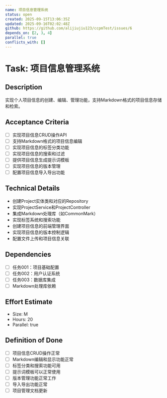 ```yaml
---
name: 项目信息管理系统
status: open
created: 2025-09-15T13:06:35Z
updated: 2025-09-16T02:02:48Z
github: https://github.com/alijiujiu123/ccpmTest/issues/6
depends_on: [2, 3, 4]
parallel: true
conflicts_with: []
---
```


# Task: 项目信息管理系统

## Description
实现个人项目信息的创建、编辑、管理功能，支持Markdown格式的项目信息存储和检索。

## Acceptance Criteria
- [ ] 实现项目信息CRUD操作API
- [ ] 支持Markdown格式的项目信息编辑
- [ ] 实现项目信息的标签分类功能
- [ ] 实现项目信息的搜索和过滤
- [ ] 提供项目信息生成提示词模板
- [ ] 实现项目信息的版本管理
- [ ] 配置项目信息导入导出功能

## Technical Details
- 创建Project实体类和对应的Repository
- 实现ProjectService和ProjectController
- 集成Markdown处理库（如CommonMark）
- 实现标签系统和搜索功能
- 创建项目信息的前端管理界面
- 实现项目信息的版本控制逻辑
- 配置文件上传和项目信息关联

## Dependencies
- [ ] 任务001：项目基础配置
- [ ] 任务002：用户认证系统
- [ ] 任务003：数据库集成
- [ ] Markdown处理库依赖

## Effort Estimate
- Size: M
- Hours: 20
- Parallel: true

## Definition of Done
- [ ] 项目信息CRUD操作正常
- [ ] Markdown编辑和显示功能正常
- [ ] 标签分类和搜索功能可用
- [ ] 提示词模板可以正常使用
- [ ] 版本管理功能正常工作
- [ ] 导入导出功能正常
- [ ] 项目管理文档更新
